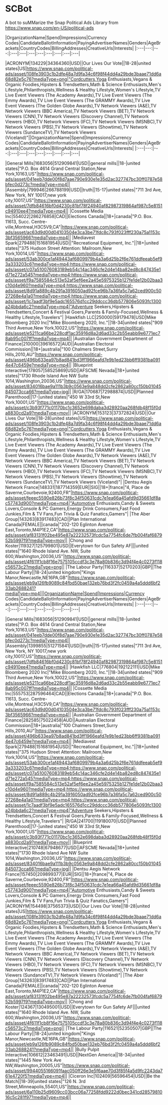 # SCBot

A bot to suMMarize the Snap Political Ads Library from https://www.snap.com/en-US/political-ads 

|OrganizationName|Spend|Impressions|Currency Codes|CandidateBallotInformation|PayingAdvertiserNames|Genders|AgeBrackets|CountryCodes|BillingAddresses|CreativeUrls|Interests|
|:---|---:|---:|:---|:---|:---|:---|:---|:---|:---|:---|

|ACRONYM|134229|34364360|USD||Our Lives Our Vote||18-28|united states|US|https://www.snap.com/political-ads/asset/108fe3903c1b2dfe48a7d9fa34c6f98f44dd4a29bde3baae71dd6a68d82e5c76?mediaType=png|"Cordcutters,Yoga Enthusiasts,Vegans & Organic Foodies,Hipsters & Trendsetters,Math & Science Enthusiasts,Men's Lifestyle,Philanthropists,Wellness & Healthy Lifestyle,Women's Lifestyle,TV Live Event Viewers (The Academy Awards),TV Live Event Viewers (The Emmy Awards),TV Live Event Viewers (The GRAMMY Awards),TV Live Event Viewers (The Golden Globe Awards),TV Network Viewers (A&E),TV Network Viewers (BBC America),TV Network Viewers (BET),TV Network Viewers (CNN),TV Network Viewers (Discovery Channel),TV Network Viewers (HBO),TV Network Viewers (IFC),TV Network Viewers (MSNBC),TV Network Viewers (PBS),TV Network Viewers (Showtime),TV Network Viewers (SundanceTV),TV Network Viewers (Viceland)"||OrganizationName|Spend|Impressions|Currency Codes|CandidateBallotInformation|PayingAdvertiserNames|Genders|AgeBrackets|CountryCodes|BillingAddresses|CreativeUrls|Interests|
|:---|---:|---:|:---|:---|:---|:---|:---|:---|:---|:---|

|General Mills|1683056|512909841|USD||general mills||18-|united states|"P.O. Box 4614 Grand Central Station,New York,10163,US"|https://www.snap.com/political-ads/asset/041eeb7dde00f8d7aae790e930e1e35d2ac327747bc30ff0787e58bfec0d273c?mediaType=mp4||
|Assembly|799946|266788199|USD||truth||15-17|united states|"711 3rd Ave, New York, NY 10017,new york city,10017,US"|https://www.snap.com/political-ads/asset/7dfb84616bf0d4230c81bf78f24940af82987319864af987c5e8151c94910ee4?mediaType=mp4||
|Cossette Media Inc|554022|286276858|CAD||Elections Canada||18+|canada|"P.O. Box. 11613, Succ. Centre-ville,Montreal,H3C5V9,CA"|https://www.snap.com/political-ads/asset/ac63d9d00d04103504e3ca3be71fdc8c793f023fff230a75a1153c3bf3565966?mediaType=mp4||
|Mediavest Spark|279488|151681954|USD||"Recreational Equipment, Inc."||18+|united states|"375 Hudson Street     Attention: Mailroom,New York,10014,US"|https://www.snap.com/political-ads/asset/53ab300ce1af49443af6809979b4a3a6d25b2f6e761ddfeeab5ef93a333203c6?mediaType=mp4;https://www.snap.com/political-ads/asset/c07a510076083189eb54c14ac346cfe2d4e14ba82ed8c847435e1d71e272a545?mediaType=mp4;https://www.snap.com/political-ads/asset/f9a7585584c513e52af5ef6ee2a45e5975325b127fe1de12b02baa3c10d4e960?mediaType=mp4;https://www.snap.com/political-ads/asset/8d91a889c4b291a3916050ad92fce96b7a36fa5c7a62ced900c5027268e4a1a0?mediaType=mp4;https://www.snap.com/political-ads/asset/1c7aadf3bf9e5adc165576d1cc29ddccc36db577806e5093fc1300a24bbda6c2?mediaType=mp4|"Adventure Seekers,Hipsters & Trendsetters,Concert & Festival Goers,Parents & Family-Focused,Wellness & Healthy Lifestyle,Travelers"|
|Hawkfish LLC|250000|59179478|USD|Mike Bloomberg 2020 Inc|"Mike Bloomberg 2020, Inc."||18-34|united states|"909 Third Avenue,New York,10022,US"|https://www.snap.com/political-ads/asset/e5211ca66be228cdf1ac35916d8a2d6ad33c2b55eabb9e6771ec78ab95c007ff?mediaType=mp4||
|Australian Government Department of Finance|210000|39616572|AUD||Australian Electoral Commission||18+|australia|"100 Chalmers Street,Surry Hills,2010,AU"|https://www.snap.com/political-ads/asset/496b633ea97b8ad841bd3ff1966eafd7e9b1ed23bb6ff9381ba0914e47c6459e?mediaType=mp4||
|Blueprint Interactive|178057|58525869|USD||AFSCME Nevada||18+|united states|"1730 Rhode Island Ave NW Suite 1014,Washington,20036,US"|https://www.snap.com/political-ads/asset/834016bae9a111b3b9c0563e9a848dd2cfe2862a80cc150b01045845073cca66?mediaType=jpg||
|R/GA|170687|72988874|USD||Planned Parenthood||17-|united states|"450 W 33rd St,New York,10001,US"|https://www.snap.com/political-ads/asset/c3b93f771c01170bc1c3652e698daba3d28920aa268fdb48f15f0da8830cd2a9?mediaType=mov||
|ACRONYM|153123|37372824|USD||Our Lives Our Vote||18-28|united states|US|https://www.snap.com/political-ads/asset/108fe3903c1b2dfe48a7d9fa34c6f98f44dd4a29bde3baae71dd6a68d82e5c76?mediaType=png|"Cordcutters,Yoga Enthusiasts,Vegans & Organic Foodies,Hipsters & Trendsetters,Math & Science Enthusiasts,Men's Lifestyle,Philanthropists,Wellness & Healthy Lifestyle,Women's Lifestyle,TV Live Event Viewers (The Academy Awards),TV Live Event Viewers (The Emmy Awards),TV Live Event Viewers (The GRAMMY Awards),TV Live Event Viewers (The Golden Globe Awards),TV Network Viewers (A&E),TV Network Viewers (BBC America),TV Network Viewers (BET),TV Network Viewers (CNN),TV Network Viewers (Discovery Channel),TV Network Viewers (HBO),TV Network Viewers (IFC),TV Network Viewers (MSNBC),TV Network Viewers (PBS),TV Network Viewers (Showtime),TV Network Viewers (SundanceTV),TV Network Viewers (Viceland)"|
|Dentsu Aegis Network France|148331|187714359|EUR||SIG||18+|france|"4, Place de Saverne,Courbevoie,92400,FR"|https://www.snap.com/political-ads/asset/feeec5590e826b73f8c34f50631cdc7e1ea66a45afd9d35661df8ac57743d900?mediaType=mp4|"Automotive Enthusiasts,Candy & Sweets Lovers,Console & PC Gamers,Energy Drink Consumers,Fast Food Junkies,Film & TV Fans,Fun Trivia & Quiz Fanatics,Gamers"|
|The Aber Group|143263|83917483|CAD||Plan International Canada|FEMALE||canada|"202-120 Eglinton Avenue East,Toronto,M4P1E2,CA"|https://www.snap.com/political-ads/asset/af83131f02be495e87a22232573fcdc5a7754fc6de7fb004faf687952b5997f9?mediaType=mov||
|Chong and Koster|119327|125799801|USD||Everytown for Gun Safety AF|||united states|"1640 Rhode Island Ave. NW, Suite 600,Washington,20036,US"|https://www.snap.com/political-ads/asset/4f611f1cb8f16e7575105ccdf3c3e78a80b836c3d94f4e4c0273f118c56573c2?mediaType=png||
|The Labour Party|116337|52170203|GBP||The Labour Party||18-24|united kingdom|"Kings Manor,Newcastle,NE16PA,GB"|https://www.snap.com/political-ads/asset/eb9a126fb9089c84fbd50bae132eb76bd3f2fc0459a4a5ddd6bf233ab2688241?mediaType=mp4|||OrganizationName|Spend|Impressions|Currency Codes|CandidateBallotInformation|PayingAdvertiserNames|Genders|AgeBrackets|CountryCodes|BillingAddresses|CreativeUrls|Interests|
|:---|---:|---:|:---|:---|:---|:---|:---|:---|:---|:---|

|General Mills|1683056|512909841|USD||general mills||18-|united states|"P.O. Box 4614 Grand Central Station,New York,10163,US"|https://www.snap.com/political-ads/asset/041eeb7dde00f8d7aae790e930e1e35d2ac327747bc30ff0787e58bfec0d273c?mediaType=mp4||
|Assembly|1399855|512715841|USD||truth||15-17|united states|"711 3rd Ave, New York, NY 10017,new york city,10017,US"|https://www.snap.com/political-ads/asset/7dfb84616bf0d4230c81bf78f24940af82987319864af987c5e8151c94910ee4?mediaType=mp4||
|Hawkfish LLC|776804|192122111|USD|Mike Bloomberg 2020 Inc|"Mike Bloomberg 2020, Inc."||18-34|united states|"909 Third Avenue,New York,10022,US"|https://www.snap.com/political-ads/asset/e5211ca66be228cdf1ac35916d8a2d6ad33c2b55eabb9e6771ec78ab95c007ff?mediaType=mp4||
|Cossette Media Inc|555753|287596464|CAD||Elections Canada||18+|canada|"P.O. Box. 11613, Succ. Centre-ville,Montreal,H3C5V9,CA"|https://www.snap.com/political-ads/asset/ac63d9d00d04103504e3ca3be71fdc8c793f023fff230a75a1153c3bf3565966?mediaType=mp4||
|Australian Government Department of Finance|282585|75022458|AUD||Australian Electoral Commission||18+|australia|"100 Chalmers Street,Surry Hills,2010,AU"|https://www.snap.com/political-ads/asset/496b633ea97b8ad841bd3ff1966eafd7e9b1ed23bb6ff9381ba0914e47c6459e?mediaType=mp4||
|Mediavest Spark|279488|151681954|USD||"Recreational Equipment, Inc."||18+|united states|"375 Hudson Street     Attention: Mailroom,New York,10014,US"|https://www.snap.com/political-ads/asset/53ab300ce1af49443af6809979b4a3a6d25b2f6e761ddfeeab5ef93a333203c6?mediaType=mp4;https://www.snap.com/political-ads/asset/c07a510076083189eb54c14ac346cfe2d4e14ba82ed8c847435e1d71e272a545?mediaType=mp4;https://www.snap.com/political-ads/asset/f9a7585584c513e52af5ef6ee2a45e5975325b127fe1de12b02baa3c10d4e960?mediaType=mp4;https://www.snap.com/political-ads/asset/8d91a889c4b291a3916050ad92fce96b7a36fa5c7a62ced900c5027268e4a1a0?mediaType=mp4;https://www.snap.com/political-ads/asset/1c7aadf3bf9e5adc165576d1cc29ddccc36db577806e5093fc1300a24bbda6c2?mediaType=mp4|"Adventure Seekers,Hipsters & Trendsetters,Concert & Festival Goers,Parents & Family-Focused,Wellness & Healthy Lifestyle,Travelers"|
|R/GA|241700|119180070|USD||Planned Parenthood||17-|united states|"450 W 33rd St,New York,10001,US"|https://www.snap.com/political-ads/asset/c3b93f771c01170bc1c3652e698daba3d28920aa268fdb48f15f0da8830cd2a9?mediaType=mov||
|Blueprint Interactive|210748|67948677|USD||AFSCME Nevada||18+|united states|"1730 Rhode Island Ave NW Suite 1014,Washington,20036,US"|https://www.snap.com/political-ads/asset/834016bae9a111b3b9c0563e9a848dd2cfe2862a80cc150b01045845073cca66?mediaType=jpg||
|Dentsu Aegis Network France|157450|209899377|EUR||SIG||18+|france|"4, Place de Saverne,Courbevoie,92400,FR"|https://www.snap.com/political-ads/asset/feeec5590e826b73f8c34f50631cdc7e1ea66a45afd9d35661df8ac57743d900?mediaType=mp4|"Automotive Enthusiasts,Candy & Sweets Lovers,Console & PC Gamers,Energy Drink Consumers,Fast Food Junkies,Film & TV Fans,Fun Trivia & Quiz Fanatics,Gamers"|
|ACRONYM|154498|37565373|USD||Our Lives Our Vote||18-28|united states|US|https://www.snap.com/political-ads/asset/108fe3903c1b2dfe48a7d9fa34c6f98f44dd4a29bde3baae71dd6a68d82e5c76?mediaType=png|"Cordcutters,Yoga Enthusiasts,Vegans & Organic Foodies,Hipsters & Trendsetters,Math & Science Enthusiasts,Men's Lifestyle,Philanthropists,Wellness & Healthy Lifestyle,Women's Lifestyle,TV Live Event Viewers (The Academy Awards),TV Live Event Viewers (The Emmy Awards),TV Live Event Viewers (The GRAMMY Awards),TV Live Event Viewers (The Golden Globe Awards),TV Network Viewers (A&E),TV Network Viewers (BBC America),TV Network Viewers (BET),TV Network Viewers (CNN),TV Network Viewers (Discovery Channel),TV Network Viewers (HBO),TV Network Viewers (IFC),TV Network Viewers (MSNBC),TV Network Viewers (PBS),TV Network Viewers (Showtime),TV Network Viewers (SundanceTV),TV Network Viewers (Viceland)"|
|The Aber Group|143263|83917483|CAD||Plan International Canada|FEMALE||canada|"202-120 Eglinton Avenue East,Toronto,M4P1E2,CA"|https://www.snap.com/political-ads/asset/af83131f02be495e87a22232573fcdc5a7754fc6de7fb004faf687952b5997f9?mediaType=mov||
|Chong and Koster|124367|130495001|USD||Everytown for Gun Safety AF|||united states|"1640 Rhode Island Ave. NW, Suite 600,Washington,20036,US"|https://www.snap.com/political-ads/asset/4f611f1cb8f16e7575105ccdf3c3e78a80b836c3d94f4e4c0273f118c56573c2?mediaType=png||
|The Labour Party|116521|52350507|GBP||The Labour Party||18-24|united kingdom|"Kings Manor,Newcastle,NE16PA,GB"|https://www.snap.com/political-ads/asset/eb9a126fb9089c84fbd50bae132eb76bd3f2fc0459a4a5ddd6bf233ab2688241?mediaType=mp4||
|Bully Pulpit Interactive|106612|23463491|USD||NextGen America||18-34|united states|"1445 New York Ave NW,Washington,20005,US"|https://www.snap.com/political-ads/asset/9944055166091faac050ff26e3e5f6aae70d3f85f4a5d9fc2243da761e4720f5?mediaType=mp4||
|Ciceron Inc|102409|56596454|USD||Be the Match||18-39|united states|"126 N. 3rd Street,Minneapolis,55401,US"|https://www.snap.com/political-ads/asset/6a110b25d9609cc03bcc06a77258fdd9222d0bec341cd2857981016c5c281f97?mediaType=mp4||
